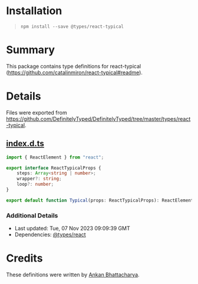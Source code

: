 # Installation
> `npm install --save @types/react-typical`

# Summary
This package contains type definitions for react-typical (https://github.com/catalinmiron/react-typical#readme).

# Details
Files were exported from https://github.com/DefinitelyTyped/DefinitelyTyped/tree/master/types/react-typical.
## [index.d.ts](https://github.com/DefinitelyTyped/DefinitelyTyped/tree/master/types/react-typical/index.d.ts)
````ts
import { ReactElement } from "react";

export interface ReactTypicalProps {
    steps: Array<string | number>;
    wrapper?: string;
    loop?: number;
}

export default function Typical(props: ReactTypicalProps): ReactElement;

````

### Additional Details
 * Last updated: Tue, 07 Nov 2023 09:09:39 GMT
 * Dependencies: [@types/react](https://npmjs.com/package/@types/react)

# Credits
These definitions were written by [Ankan Bhattacharya](https://github.com/Ankan002).
